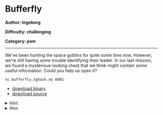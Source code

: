 # Bufferfly
**Author: Ingeborg**

**Difficulty: challenging**

**Category: pwn**

---

We've been hunting the space goblins for quite some time now. However, we're
still having some trouble identifying their leader. In our last mission, we
found a mysterious-looking chest that we think might contain some useful
information.
Could you help us open it?

```console
nc bufferfly.tghack.no 6002
```

* [download binary](uploads/bufferfly)
* [download source](uploads/bufferfly.c)

<details><summary>Hint</summary><p>
It might be a good idea to read up on [buffer overflows](https://19.tghack.no/page/Pwntions%20tutorial)
</p></details>

<details><summary>Hint</summary><p>
Mprotect is a very useful function that can be used to make areas of memory executable.
</p></details>
